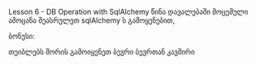 Lesson 6 - DB Operation with SqlAlchemy
წინა დავალებაში მოცემული ამოცანა შეასრულეთ sqlAlchemy ს გამოყენებით,

ბონუსი:

თეიბლებს შორის გამოიყენეთ ბევრი ბევრთან კავშირი
